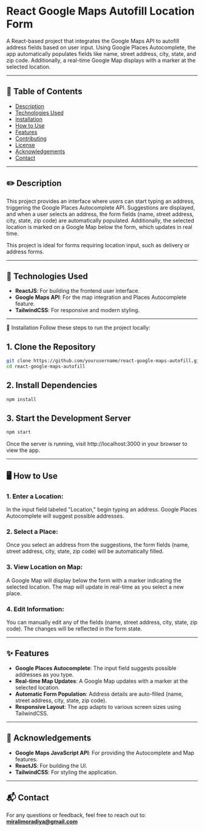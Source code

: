 # React Google Maps Autofill Location Form

A React-based project that integrates the Google Maps API to autofill address fields based on user input. Using Google Places Autocomplete, the app automatically populates fields like name, street address, city, state, and zip code. Additionally, a real-time Google Map displays with a marker at the selected location.

---

## 📑 Table of Contents

- [Description](#description)
- [Technologies Used](#technologies-used)
- [Installation](#installation)
- [How to Use](#how-to-use)
- [Features](#features)
- [Contributing](#contributing)
- [License](#license)
- [Acknowledgements](#acknowledgements)
- [Contact](#contact)

---

## ✏️ Description

This project provides an interface where users can start typing an address, triggering the Google Places Autocomplete API. Suggestions are displayed, and when a user selects an address, the form fields (name, street address, city, state, zip code) are automatically populated. Additionally, the selected location is marked on a Google Map below the form, which updates in real time.

This project is ideal for forms requiring location input, such as delivery or address forms.

---

## 🚀 Technologies Used

- **ReactJS**: For building the frontend user interface.
- **Google Maps API**: For the map integration and Places Autocomplete feature.
- **TailwindCSS**: For responsive and modern styling.

---

🔧 Installation
Follow these steps to run the project locally:

## 1. Clone the Repository
```bash
git clone https://github.com/yourusername/react-google-maps-autofill.git
cd react-google-maps-autofill
```


## 2. Install Dependencies
```bash
npm install
```

## 3. Start the Development Server
```bash
npm start
```

Once the server is running, visit http://localhost:3000 in your browser to view the app.


---


## 🖥️ How to Use

### 1. **Enter a Location:**
In the input field labeled "Location," begin typing an address. Google Places Autocomplete will suggest possible addresses.

### 2. **Select a Place:**
Once you select an address from the suggestions, the form fields (name, street address, city, state, zip code) will be automatically filled.

### 3. **View Location on Map:**
A Google Map will display below the form with a marker indicating the selected location. The map will update in real-time as you select a new place.

### 4. **Edit Information:**
You can manually edit any of the fields (name, street address, city, state, zip code). The changes will be reflected in the form state.

---

## ✨ Features

- **Google Places Autocomplete**: The input field suggests possible addresses as you type.
- **Real-time Map Updates**: A Google Map updates with a marker at the selected location.
- **Automatic Form Population**: Address details are auto-filled (name, street address, city, state, zip code).
- **Responsive Layout**: The app adapts to various screen sizes using TailwindCSS.

---

## 💖 Acknowledgements

- **Google Maps JavaScript API**: For providing the Autocomplete and Map features.
- **ReactJS**: For building the UI.
- **TailwindCSS**: For styling the application.

---

## 📬 Contact

For any questions or feedback, feel free to reach out to:  
**miralimoradiya@gmail.com** 

